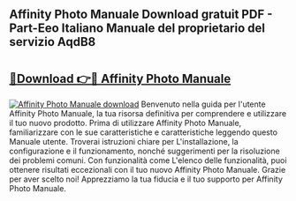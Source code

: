 ## Affinity Photo Manuale Download gratuit PDF - Part-Eeo Italiano Manuale del proprietario del servizio AqdB8

# <h2><a href="http://dff9xg7.blite.top/?on=Affinity+Photo+Manuale">🔗Download 👉🔴 Affinity Photo Manuale</a></h2>

[![Affinity Photo Manuale download](https://i.imgur.com/lujVjoI.png)](http://dff9xg7.blite.top/?on=Affinity+Photo+Manuale)
Benvenuto nella guida per l'utente Affinity Photo Manuale, la tua risorsa definitiva per comprendere e utilizzare il tuo nuovo prodotto. Prima di utilizzare Affinity Photo Manuale, familiarizzare con le sue caratteristiche e caratteristiche leggendo questo Manuale utente. Troverai istruzioni chiare per L'installazione, la configurazione e il funzionamento, nonché suggerimenti per la risoluzione dei problemi comuni. Con funzionalità come L'elenco delle funzionalità, puoi ottenere risultati eccezionali con il tuo nuovo Affinity Photo Manuale. Grazie per aver scelto noi! Apprezziamo la tua fiducia e il tuo supporto per Affinity Photo Manuale.
